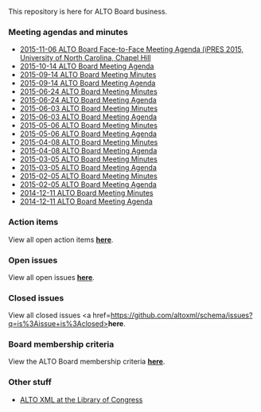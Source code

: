 This repository is here for ALTO Board business.

### Meeting agendas and minutes
* [2015-11-06 ALTO Board Face-to-Face Meeting Agenda (iPRES 2015, University of North Carolina, Chapel Hill](http://altoxml.github.io/2015-11-06%20ALTO%20Board%20Meeting%20Agenda.html)
* [2015-10-14 ALTO Board Meeting Agenda](http://altoxml.github.io/2015-10-14%20ALTO%20Board%20Meeting%20Agenda.html)
* [2015-09-14 ALTO Board Meeting Minutes](http://altoxml.github.io/2015-09-14%20ALTO%20Board%20Meeting%20Minutes.html)
* [2015-09-14 ALTO Board Meeting Agenda](http://altoxml.github.io/2015-09-14%20ALTO%20Board%20Meeting%20Agenda.html)
* [2015-06-24 ALTO Board Meeting Minutes](http://altoxml.github.io/2015-06-24%20ALTO%20Board%20Meeting%20Minutes.html)
* [2015-06-24 ALTO Board Meeting Agenda](http://altoxml.github.io/2015-06-24%20ALTO%20Board%20Meeting%20Agenda.html)
* [2015-06-03 ALTO Board Meeting Minutes](http://altoxml.github.io/2015-06-03%20ALTO%20Board%20Meeting%20Minutes.html)
* [2015-06-03 ALTO Board Meeting Agenda](http://altoxml.github.io/2015-06-03%20ALTO%20Board%20Meeting%20Agenda.html)
* [2015-05-06 ALTO Board Meeting Minutes](http://altoxml.github.io/2015-05-06%20ALTO%20Board%20Meeting%20Minutes.html)
* [2015-05-06 ALTO Board Meeting Agenda](http://altoxml.github.io/2015-05-06%20ALTO%20Board%20Meeting%20Agenda.html)
* [2015-04-08 ALTO Board Meeting Minutes](http://altoxml.github.io/2015-04-08%20ALTO%20Board%20Meeting%20Minutes.html)
* [2015-04-08 ALTO Board Meeting Agenda](http://altoxml.github.io/2015-04-08%20ALTO%20Board%20Meeting%20Agenda.html)
* [2015-03-05 ALTO Board Meeting Minutes](http://altoxml.github.io/2015-03-05%20ALTO%20Board%20Meeting%20Minutes.html)
* [2015-03-05 ALTO Board Meeting Agenda](http://altoxml.github.io/2015-03-05%20ALTO%20Board%20Meeting%20Agenda.html)
* [2015-02-05 ALTO Board Meeting Minutes](http://altoxml.github.io/2015-02-05%20ALTO%20Board%20Meeting%20Minutes.html)
* [2015-02-05 ALTO Board Meeting Agenda](http://altoxml.github.io/2015-02-05%20ALTO%20Board%20Meeting%20Agenda.html)
* [2014-12-11 ALTO Board Meeting Minutes](http://altoxml.github.io/2014-12-11%20ALTO%20Board%20Meeting%20Minutes.html)
* [2014-12-11 ALTO Board Meeting Agenda](http://altoxml.github.io/2014-12-11%20ALTO%20Board%20Meeting%20Agenda.html)

### Action items
View all open action items <a href=https://github.com/altoxml/board/labels/action%20item><b>here</b></a>.

### Open issues
View all open issues <a href=https://github.com/altoxml/schema/issues><b>here</b></a>.

### Closed issues
View all closed issues <a href=https://github.com/altoxml/schema/issues?q=is%3Aissue+is%3Aclosed><b>here</b></a>.

### Board membership criteria
View the ALTO Board membership criteria <a href=http://altoxml.github.io/ALTO%20Board%20Membership%20Criteria.html><b>here</b></a>.

### Other stuff
* [ALTO XML at the Library of Congress](http://www.loc.gov/standards/alto/)
